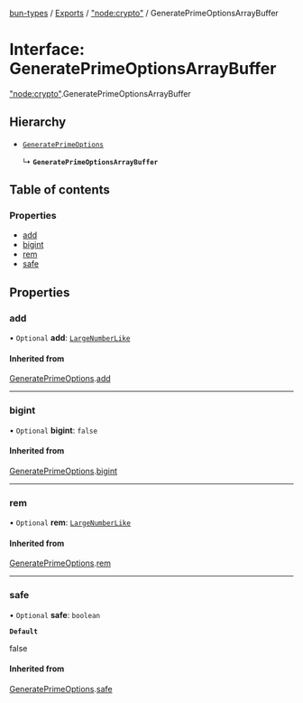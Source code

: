 [bun-types](https://github.com/oven-sh/bun-types/blob/master/api-docs/README.md) / [Exports](https://github.com/oven-sh/bun-types/blob/master/api-docs/modules.md) / ["node:crypto"](https://github.com/oven-sh/bun-types/blob/master/api-docs/modules/node_crypto_.md) / GeneratePrimeOptionsArrayBuffer

# Interface: GeneratePrimeOptionsArrayBuffer

["node:crypto"](https://github.com/oven-sh/bun-types/blob/master/api-docs/modules/node_crypto_.md).GeneratePrimeOptionsArrayBuffer

## Hierarchy

- [`GeneratePrimeOptions`](https://github.com/oven-sh/bun-types/blob/master/api-docs/interfaces/crypto_.GeneratePrimeOptions.md)

  ↳ **`GeneratePrimeOptionsArrayBuffer`**

## Table of contents

### Properties

- [add](https://github.com/oven-sh/bun-types/blob/master/api-docs/interfaces/node_crypto_.GeneratePrimeOptionsArrayBuffer.md#add)
- [bigint](https://github.com/oven-sh/bun-types/blob/master/api-docs/interfaces/node_crypto_.GeneratePrimeOptionsArrayBuffer.md#bigint)
- [rem](https://github.com/oven-sh/bun-types/blob/master/api-docs/interfaces/node_crypto_.GeneratePrimeOptionsArrayBuffer.md#rem)
- [safe](https://github.com/oven-sh/bun-types/blob/master/api-docs/interfaces/node_crypto_.GeneratePrimeOptionsArrayBuffer.md#safe)

## Properties

### add

• `Optional` **add**: [`LargeNumberLike`](https://github.com/oven-sh/bun-types/blob/master/api-docs/modules/crypto_.md#largenumberlike)

#### Inherited from

[GeneratePrimeOptions](https://github.com/oven-sh/bun-types/blob/master/api-docs/interfaces/crypto_.GeneratePrimeOptions.md).[add](https://github.com/oven-sh/bun-types/blob/master/api-docs/interfaces/crypto_.GeneratePrimeOptions.md#add)

___

### bigint

• `Optional` **bigint**: ``false``

#### Inherited from

[GeneratePrimeOptions](https://github.com/oven-sh/bun-types/blob/master/api-docs/interfaces/crypto_.GeneratePrimeOptions.md).[bigint](https://github.com/oven-sh/bun-types/blob/master/api-docs/interfaces/crypto_.GeneratePrimeOptions.md#bigint)

___

### rem

• `Optional` **rem**: [`LargeNumberLike`](https://github.com/oven-sh/bun-types/blob/master/api-docs/modules/crypto_.md#largenumberlike)

#### Inherited from

[GeneratePrimeOptions](https://github.com/oven-sh/bun-types/blob/master/api-docs/interfaces/crypto_.GeneratePrimeOptions.md).[rem](https://github.com/oven-sh/bun-types/blob/master/api-docs/interfaces/crypto_.GeneratePrimeOptions.md#rem)

___

### safe

• `Optional` **safe**: `boolean`

**`Default`**

false

#### Inherited from

[GeneratePrimeOptions](https://github.com/oven-sh/bun-types/blob/master/api-docs/interfaces/crypto_.GeneratePrimeOptions.md).[safe](https://github.com/oven-sh/bun-types/blob/master/api-docs/interfaces/crypto_.GeneratePrimeOptions.md#safe)
